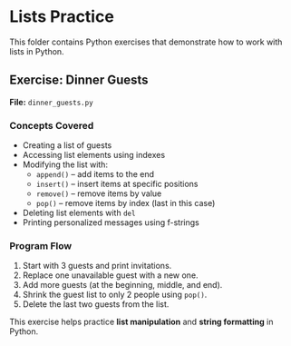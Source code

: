 # Lists Practice  

This folder contains Python exercises that demonstrate how to work with lists in Python.  

## Exercise: Dinner Guests  

**File:** `dinner_guests.py`  

### Concepts Covered
- Creating a list of guests  
- Accessing list elements using indexes  
- Modifying the list with:
  - `append()` – add items to the end  
  - `insert()` – insert items at specific positions  
  - `remove()` – remove items by value  
  - `pop()` – remove items by index (last in this case)  
- Deleting list elements with `del`  
- Printing personalized messages using f-strings  

### Program Flow
1. Start with 3 guests and print invitations.  
2. Replace one unavailable guest with a new one.  
3. Add more guests (at the beginning, middle, and end).  
4. Shrink the guest list to only 2 people using `pop()`.  
5. Delete the last two guests from the list.  

This exercise helps practice **list manipulation** and **string formatting** in Python.  
